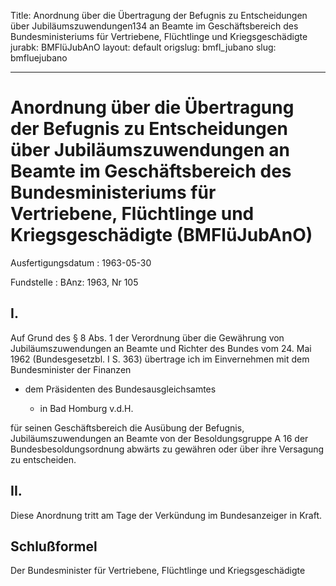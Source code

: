 Title: Anordnung über die Übertragung der Befugnis zu Entscheidungen über Jubiläumszuwendungen134
  an Beamte im Geschäftsbereich des Bundesministeriums für Vertriebene, Flüchtlinge
  und Kriegsgeschädigte
jurabk: BMFlüJubAnO
layout: default
origslug: bmfl_jubano
slug: bmfluejubano

---

# Anordnung über die Übertragung der Befugnis zu Entscheidungen über Jubiläumszuwendungen an Beamte im Geschäftsbereich des Bundesministeriums für Vertriebene, Flüchtlinge und Kriegsgeschädigte (BMFlüJubAnO)

Ausfertigungsdatum
:   1963-05-30

Fundstelle
:   BAnz: 1963, Nr 105



## I.

Auf Grund des § 8 Abs. 1 der Verordnung über die Gewährung von
Jubiläumszuwendungen an Beamte und Richter des Bundes vom 24. Mai 1962
(Bundesgesetzbl. I S. 363) übertrage ich im Einvernehmen mit dem
Bundesminister der Finanzen

*   dem Präsidenten des Bundesausgleichsamtes

    *   in Bad Homburg v.d.H.






für seinen Geschäftsbereich die Ausübung der Befugnis,
Jubiläumszuwendungen an Beamte von der Besoldungsgruppe A 16 der
Bundesbesoldungsordnung abwärts zu gewähren oder über ihre Versagung
zu entscheiden.


## II.

Diese Anordnung tritt am Tage der Verkündung im Bundesanzeiger in
Kraft.


## Schlußformel

Der Bundesminister für Vertriebene, Flüchtlinge und Kriegsgeschädigte

